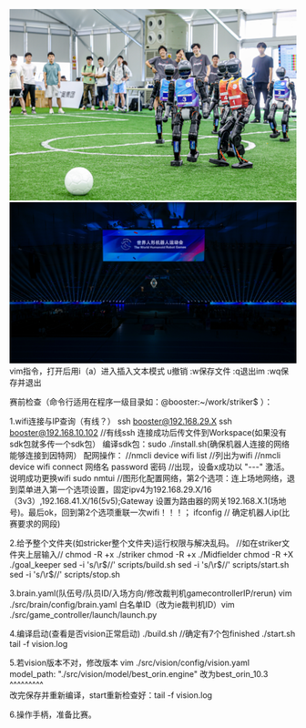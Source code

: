 ![image](https://github.com/MrLi777-afk/NCE33demo/blob/main/images/paly.jpg)
![image](https://github.com/MrLi777-afk/NCE33demo/blob/main/images/photo.jpg)
vim指令，打开后用i（a）进入插入文本模式
u撤销
:w保存文件
:q退出im
:wq保存并退出

赛前检查（命令行适用在程序一级目录如：@booster:~/work/striker$ ）：

1.wifi连接与IP查询（有线？）
ssh booster@192.168.29.X
ssh booster@192.168.10.102   //有线ssh
连接成功后传文件到Workspace(如果没有sdk包就多传一个sdk包）
编译sdk包：sudo ./install.sh(确保机器人连接的网络能够连接到因特网）
配网操作：
//nmcli device wifi list   //列出为wifi
//nmcli device wifi connect 网络名 password 密码 //出现，设备x成功以 "---" 激活。说明成功更换wifi
sudo nmtui        //图形化配置网络，第2个选项：连上场地网络，退到菜单进入第一个选项设置，固定ipv4为192.168.29.X/16（3v3）,192.168.41.X/16(5v5);Gateway 设置为路由器的网关192.168.X.1(场地号)。最后ok，回到第2个选项重联一次wifi！！！；
ifconfig          // 确定机器人ip(比赛要求的网段)

2.给予整个文件夹(如stricker整个文件夹)运行权限与解决乱码。
//如在striker文件夹上层输入//
chmod -R +x ./striker
chmod -R +x ./Midfielder
chmod -R +X ./goal_keeper
sed -i 's/\r$//' scripts/build.sh
sed -i 's/\r$//' scripts/start.sh
sed -i 's/\r$//' scripts/stop.sh  

3.brain.yaml(队伍号/队员ID/入场方向/修改裁判机gamecontrollerIP/rerun)
vim ./src/brain/config/brain.yaml
白名单ID（改为ie裁判机ID）vim ./src/game_controller/launch/launch.py

4.编译启动(查看是否vision正常启动)
./build.sh     //确定有7个包finished
./start.sh
tail -f vision.log

5.若vision版本不对，修改版本
vim ./src/vision/config/vision.yaml
  model_path: "./src/vision/model/best_orin.engine"   改为best_orin_10.3
                                  ^^^^^^^^^             
改完保存并重新编译，start重新检查好：tail -f vision.log

6.操作手柄，准备比赛。
